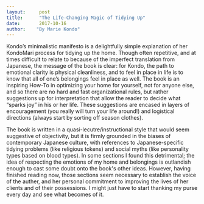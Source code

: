 ```yaml
---
layout:     post
title:      "The Life-Changing Magic of Tidying Up"
date:       2017-10-16
author:    "By Marie Kondo"
---
```


Kondo’s minimalistic manifesto is a delightfully simple explanation of her KondoMari process for tidying up the home. Though often repetitive, and at times difficult to relate to because of the imperfect translation from Japanese, the message of the book is clear: for Kondo, the path to emotional clarity is physical cleanliness, and to feel in place in life is to know that all of one’s belongings feel in place as well. The book is an inspiring How-To in optimizing your home for yourself, not for anyone else, and so there are no hard and fast organizational rules, but rather suggestions up for interpretation that allow the reader to decide what “sparks joy” in his or her life. These suggestions are encased in layers of encouragement (you really will turn your life around!) and logistical directions (always start by sorting off season clothes).

The book is written in a quasi-lecutre/instructional style that would seem suggestive of objectivity, but it is firmly grounded in the biases of contemporary Japanese culture, with references to Japanese-specific tidying problems (like religious tokens) and social myths (like personality types based on blood types). In some sections I found this detrimental; the idea of respecting the emotions of my home and belongings is outlandish enough to cast some doubt onto the book's other ideas. However, having finished reading now, those sections seem necessary to establish the voice of the auther, and her personal commitment to improving the lives of her clients and of their possessions. I might just have to start thanking my purse every day and see what becomes of it. 
